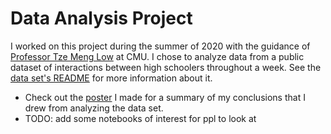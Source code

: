 # Data Analysis Project

I worked on this project during the summer of 2020 with the guidance of [Professor Tze Meng Low](https://www.ece.cmu.edu/directory/bios/low-tze-meng.html) at CMU.
I chose to analyze data from a public dataset of interactions between high schoolers throughout a week.
See the [data set's README](https://github.com/thetaspirit/hs-data-analysis/blob/master/data/original/README.txt) for more information about it.

* Check out the [poster](https://github.com/thetaspirit/hs-data-analysis/blob/master/Poster.pdf) I made for a summary of my conclusions that I drew from analyzing the data set.
* TODO: add some notebooks of interest for ppl to look at
